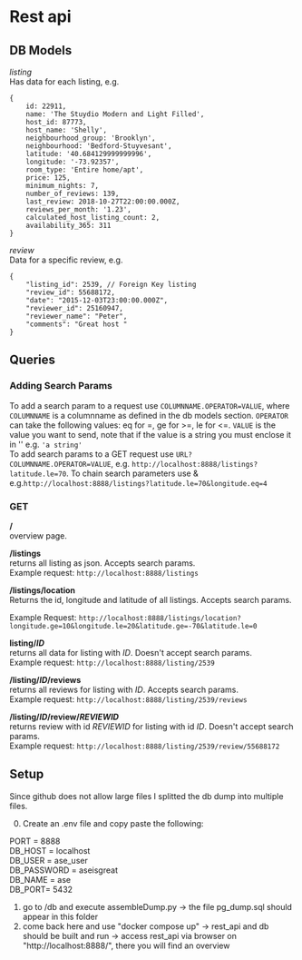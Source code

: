 # Rest api


## DB Models
*listing*  
Has data for each listing, e.g.  
```
{
    id: 22911,  
    name: 'The Stuydio Modern and Light Filled',  
    host_id: 87773,  
    host_name: 'Shelly',  
    neighbourhood_group: 'Brooklyn',  
    neighbourhood: 'Bedford-Stuyvesant',  
    latitude: '40.684129999999996',  
    longitude: '-73.92357',  
    room_type: 'Entire home/apt',  
    price: 125,  
    minimum_nights: 7,  
    number_of_reviews: 139,  
    last_review: 2018-10-27T22:00:00.000Z,  
    reviews_per_month: '1.23',  
    calculated_host_listing_count: 2,  
    availability_365: 311  
}
```
*review*  
Data for a specific review, e.g.
```
{
    "listing_id": 2539, // Foreign Key listing   
    "review_id": 55688172,  
    "date": "2015-12-03T23:00:00.000Z",  
    "reviewer_id": 25160947,  
    "reviewer_name": "Peter",  
    "comments": "Great host "  
}
```

## Queries
### Adding Search Params
To add a search param to a request use ```COLUMNNAME.OPERATOR=VALUE```, where `COLUMNNAME` is a columnname as defined in the db models section. `OPERATOR` can take the following values: eq for =, ge for >=, le for <=. `VALUE` is the value you want to send, note that if the value is a string you must enclose it in '' e.g. `'a string'`  
To add search params to a GET request use `URL?COLUMNNAME.OPERATOR=VALUE`, e.g. `http://localhost:8888/listings?latitude.le=70`. To chain search parameters use & e.g.`http://localhost:8888/listings?latitude.le=70&longitude.eq=4`

### GET
**/**  
overview page.  

**/listings**  
returns all listing as json. Accepts search params.  
Example request: ```http://localhost:8888/listings```

**/listings/location**  
Returns the id, longitude and latitude of all listings. Accepts search params.  

Example Request:  ```http://localhost:8888/listings/location?longitude.ge=10&longitude.le=20&latitude.ge=-70&latitude.le=0```   

**listing/_ID_**  
returns all data for listing with _ID_. Doesn't accept search params.  
Example request: ```http://localhost:8888/listing/2539```  
  
**/listing/_ID_/reviews**  
returns all reviews for listing with _ID_. Accepts search params.  
Example request: ```http://localhost:8888/listing/2539/reviews```  
  
**/listing/_ID_/review/_REVIEWID_**  
returns review with id _REVIEWID_ for listing with id _ID_. Doesn't accept search params.  
Example request: ```http://localhost:8888/listing/2539/review/55688172```    

## Setup
Since github does not allow large files I splitted the db dump into multiple files.

0. Create an .env file and copy paste the following:

PORT = 8888  
DB_HOST = localhost  
DB_USER = ase_user  
DB_PASSWORD = aseisgreat  
DB_NAME = ase  
DB_PORT= 5432  

1. go to /db and execute assembleDump.py
    -> the file pg_dump.sql should appear in this folder
2. come back here and use "docker compose up"
    -> rest_api and db should be built and run
    -> access rest_api via browser on "http://localhost:8888/", there you will find an overview
